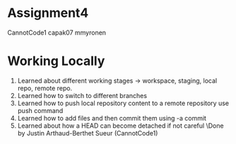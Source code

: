 # Assignment4
CannotCode1
capak07
mmyronen
# Working Locally
1. Learned about different working stages -> workspace, staging, local repo, remote repo.
2. Learned how to switch to different branches 
3. Learned how to push local repository content to a remote repository use push command
4. Learned how to add files and then commit them using -a commit
5. Learned about how a HEAD can become detached if not careful
\Done by Justin Arthaud-Berthet Sueur (CannotCode1)
